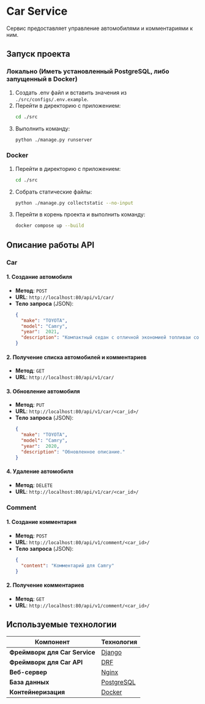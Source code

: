 # Car Service
Сервис предоставляет управление автомобилями и комментариями к ним.

## Запуск проекта
### Локально (Иметь установленный PostgreSQL, либо запущенный в Docker)
1. Создать .env файл и вставить значения из ```./src/configs/.env.example```.
2. Перейти в директорию с приложением:
   ```sh
   cd ./src
3. Выполнить команду:
   ```sh
   python ./manage.py runserver
### Docker
1. Перейти в директорию с приложением:
   ```sh
   cd ./src
2. Собрать статические файлы:
   ```sh
   python ./manage.py collectstatic --no-input
4. Перейти в корень проекта и выполнить команду:
   ```sh
   docker compose up --build

## Описание работы API
### Car
#### 1. Создание автомобиля
- **Метод**: `POST`
- **URL**: `http://localhost:80/api/v1/car/`
- **Тело запроса** (JSON):
  ```json
  {
    "make": "TOYOTA",
    "model": "Camry",
    "year":  2021,
    "description": "Компактный седан с отличной экономией топливаи современными технологиями безопасности."
  }
  ```
#### 2. Получение списка автомобилей и комментариев
- **Метод**: `GET`
- **URL**: `http://localhost:80/api/v1/car/`
#### 3. Обновление автомобиля
- **Метод**: `PUT`
- **URL**: `http://localhost:80/api/v1/car/<car_id>/`
- **Тело запроса** (JSON):
  ```json
  {
    "make": "TOYOTA",
    "model": "Camry",
    "year":  2020,
    "description": "Обновленное описание."
  }
  ```
#### 4. Удаление автомобиля
- **Метод**: `DELETE`
- **URL**: `http://localhost:80/api/v1/car/<car_id>/`
### Comment
#### 1. Создание комментария
- **Метод**: `POST`
- **URL**: `http://localhost:80/api/v1/comment/<car_id>/`
- **Тело запроса** (JSON):
  ```json
  {
    "content": "Комментарий для Camry"
  }
  ```
#### 2. Получение комментариев
- **Метод**: `GET`
- **URL**: `http://localhost:80/api/v1/comment/<car_id>/`

## Используемые технологии
| Компонент                       | Технология                                    |
|---------------------------------|-----------------------------------------------|
| **Фреймворк для Car Service**   | [Django](https://www.djangoproject.com/)      |
| **Фреймворк для Car API**       | [DRF](https://www.django-rest-framework.org/) |
| **Веб-сервер**                  | [Nginx](https://www.nginx.com/)               |
| **База данных**                 | [PostgreSQL](https://www.postgresql.org/)     |
| **Контейнеризация**             | [Docker](https://www.docker.com/)             |
